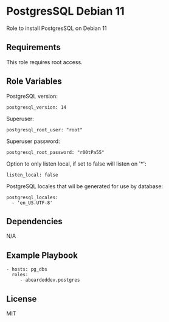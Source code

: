 PostgresSQL Debian 11
=========

Role to install PostgresSQL on Debian 11

Requirements
------------

This role requires root access.

Role Variables
--------------

PostgreSQL version:

    postgresql_version: 14

Superuser:

    postgresql_root_user: "root"

Superuser password:

    postgresql_root_password: "r00tPa55"

Option to only listen local, if set to false will listen on '*':

    listen_local: false

PostgreSQL locales that wil be generated for use by database:

    postgresql_locales:
      - 'en_US.UTF-8'

Dependencies
------------

N/A

Example Playbook
----------------

    - hosts: pg_dbs
      roles:
         - abeardeddev.postgres

License
-------

MIT

